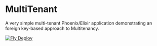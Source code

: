 # MultiTenant

A very simple multi-tenant Phoenix/Elixir application demonstrating an foreign key-based approach to Multitenancy.

[![Fly Deploy](https://github.com/jclement/phoenix-multi-tenant-test/actions/workflows/fly.yml/badge.svg)](https://github.com/jclement/phoenix-multi-tenant-test/actions/workflows/fly.yml)
